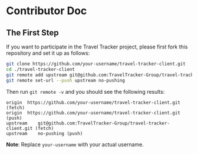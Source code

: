 # Contributor Doc

## The First Step

If you want to participate in the Travel Tracker project, please first fork this repository and set it up as follows:

```bash
git clone https://github.com/your-username/travel-tracker-client.git
cd ./travel-tracker-client
git remote add upstream git@github.com:TravelTracker-Group/travel-tracker-client.git
git remote set-url --push upstream no-pushing
```

Then run `git remote -v` and you should see the following results:

```text
origin	https://github.com/your-username/travel-tracker-client.git (fetch)
origin	https://github.com/your-username/travel-tracker-client.git (push)
upstream	git@github.com:TravelTracker-Group/travel-tracker-client.git (fetch)
upstream	no-pushing (push)
```

**Note**: Replace `your-username` with your actual username.